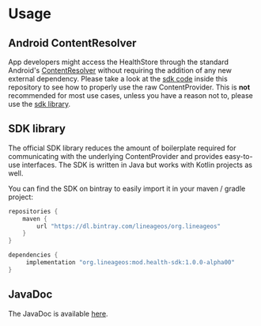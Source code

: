 # Usage

## Android ContentResolver

App developers might access the HealthStore through the standard Android's
[ContentResolver](https://developer.android.com/guide/topics/providers/content-provider-basics)
without requiring the addition of any new external dependency. Please take a look
at the [sdk code](/sdk/src/main/java/org/lineageos/mod/health/sdk/) inside this repository to
see how to properly use the raw ContentProvider.
This is **not** recommended for most use cases, unless you have a reason not to, please use the
[sdk library](#sdk-library).

## SDK library

The official SDK library reduces the amount of boilerplate required for communicating
with the underlying ContentProvider and provides easy-to-use interfaces.
The SDK is written in Java but works with Kotlin projects as well.

You can find the SDK on bintray to easily import it in your maven / gradle project:

```groovy
repositories {
    maven {
        url "https://dl.bintray.com/lineageos/org.lineageos"
    }
}

dependencies {
     implementation "org.lineageos:mod.health-sdk:1.0.0-alpha00"
}
```

## JavaDoc

The JavaDoc is available [here](https://healthstore.github.io/android_vendor_lineage_health/javadocs/index.html).

